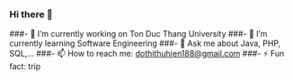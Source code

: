 ### Hi there 👋

<!--
**Dohien289/Dohien289** is a ✨ _special_ ✨ repository because its `README.md` (this file) appears on your GitHub profile.

Here are some ideas to get you started:-->

###- 🔭 I’m currently working on Ton Duc Thang University
###- 🌱 I’m currently learning Software Engineering
###- 💬 Ask me about Java, PHP, SQL,...
###- 📫 How to reach me: dothithuhien188@gmail.com
###- ⚡ Fun fact: trip
